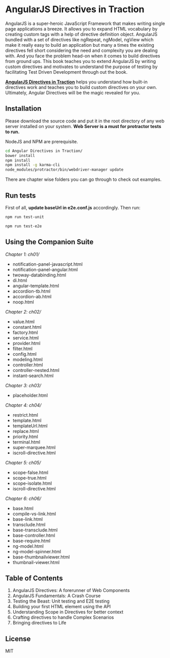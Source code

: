 AngularJS Directives in Traction
=========

AngularJS is a super-heroic JavaScript Framework that makes writing single page applications a breeze. It allows you to expand HTML vocabulary by creating custom tags with a help of directive definition object. AngularJS bundled with a set of directives like ngRepeat, ngModel, ngView which make it really easy to build an application but many a times the existing directives fell short considering the need and complexity you are dealing with. And you face the problem head-on when it comes to build directives from ground ups. This book teaches you to extend AngularJS by writing custom directives and motivates to understand the purpose of testing by facilitating Test Driven Development through out the book.

**[AngularJS Directives in Traction](https://amitgharat.wordpress.com/2015/07/28/angularjs-directives-in-traction/)** helps you understand how built-in directives work and teaches you to build custom directives on your own. Ultimately, Angular Directives will be the magic revealed for you.

Installation
--------------
Please download the source code and put it in the root directory of any web server installed on your system. **Web Server is a must for protractor tests to run.**

NodeJS and NPM are prerequisite.
```sh
cd Angular Directives in Traction/
bower install
npm install
npm install -g karma-cli
node_modules/protractor/bin/webdriver-manager update
```

There are chapter wise folders you can go through to check out examples.

Run tests
-------------
First of all, **update baseUrl in e2e.conf.js** accordingly. Then run:
```sh
npm run test-unit

npm run test-e2e
```

Using the Companion Suite
-------------------------
*Chapter 1: ch01/*
 * notification-panel-javascript.html
 * notification-panel-angular.html
 * twoway-databinding.html
 * di.html
 * angular-template.html
 * accordion-tb.html
 * accordion-ab.html
 * noop.html

*Chapter 2: ch02/*
 * value.html
 * constant.html
 * factory.html
 * service.html
 * provider.html
 * filter.html
 * config.html
 * modeling.html
 * controller.html
 * controller-nested.html
 * instant-search.html

*Chapter 3: ch03/*
 * placeholder.html

*Chapter 4: ch04/*
 * restrict.html
 * template.html
 * templateUrl.html
 * replace.html
 * priority.html
 * terminal.html
 * super-marquee.html
 * iscroll-directive.html

*Chapter 5: ch05/*
 * scope-false.html
 * scope-true.html
 * scope-isolate.html
 * iscroll-directive.html

*Chapter 6: ch06/*
 * base.html
 * compile-vs-link.html
 * base-link.html
 * transclude.html
 * base-transclude.html
 * base-controller.html
 * base-require.html
 * ng-model.html
 * ng-model-spinner.html
 * base-thumbnailviewer.html
 * thumbnail-viewer.html

Table of Contents
-----------

1. AngularJS Directives: A forerunner of Web Components
2. AngularJS Fundamentals: A Crash Course
3. Testing the Beast: Unit testing and E2E testing
4. Building your first HTML element using the API
5. Understanding Scope in Directives for better context
6. Crafting directives to handle Complex Scenarios
7. Bringing directives to Life

License
----

MIT